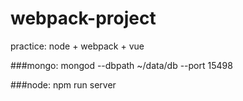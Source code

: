 # webpack-project
practice: node + webpack + vue

###mongo:
mongod --dbpath ~/data/db --port 15498

###node:
npm run server